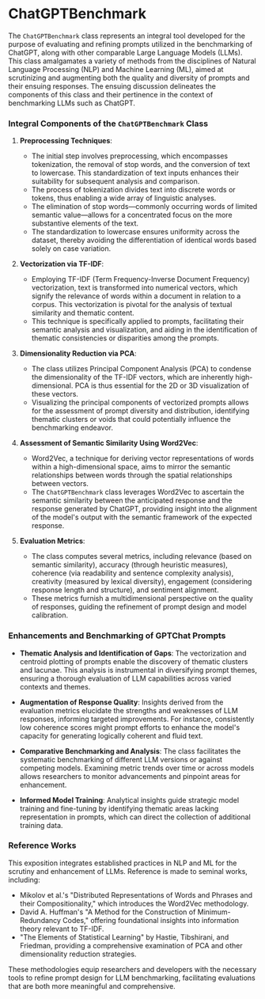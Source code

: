 # ChatGPTBenchmark
The `ChatGPTBenchmark` class represents an integral tool developed for the purpose of evaluating and refining prompts utilized in the benchmarking of ChatGPT, along with other comparable Large Language Models (LLMs). This class amalgamates a variety of methods from the disciplines of Natural Language Processing (NLP) and Machine Learning (ML), aimed at scrutinizing and augmenting both the quality and diversity of prompts and their ensuing responses. The ensuing discussion delineates the components of this class and their pertinence in the context of benchmarking LLMs such as ChatGPT.

### Integral Components of the `ChatGPTBenchmark` Class

1. **Preprocessing Techniques**:
    - The initial step involves preprocessing, which encompasses tokenization, the removal of stop words, and the conversion of text to lowercase. This standardization of text inputs enhances their suitability for subsequent analysis and comparison.
    - The process of tokenization divides text into discrete words or tokens, thus enabling a wide array of linguistic analyses.
    - The elimination of stop words—commonly occurring words of limited semantic value—allows for a concentrated focus on the more substantive elements of the text.
    - The standardization to lowercase ensures uniformity across the dataset, thereby avoiding the differentiation of identical words based solely on case variation.

2. **Vectorization via TF-IDF**:
    - Employing TF-IDF (Term Frequency-Inverse Document Frequency) vectorization, text is transformed into numerical vectors, which signify the relevance of words within a document in relation to a corpus. This vectorization is pivotal for the analysis of textual similarity and thematic content.
    - This technique is specifically applied to prompts, facilitating their semantic analysis and visualization, and aiding in the identification of thematic consistencies or disparities among the prompts.

3. **Dimensionality Reduction via PCA**:
    - The class utilizes Principal Component Analysis (PCA) to condense the dimensionality of the TF-IDF vectors, which are inherently high-dimensional. PCA is thus essential for the 2D or 3D visualization of these vectors.
    - Visualizing the principal components of vectorized prompts allows for the assessment of prompt diversity and distribution, identifying thematic clusters or voids that could potentially influence the benchmarking endeavor.

4. **Assessment of Semantic Similarity Using Word2Vec**:
    - Word2Vec, a technique for deriving vector representations of words within a high-dimensional space, aims to mirror the semantic relationships between words through the spatial relationships between vectors.
    - The `ChatGPTBenchmark` class leverages Word2Vec to ascertain the semantic similarity between the anticipated response and the response generated by ChatGPT, providing insight into the alignment of the model's output with the semantic framework of the expected response.

5. **Evaluation Metrics**:
    - The class computes several metrics, including relevance (based on semantic similarity), accuracy (through heuristic measures), coherence (via readability and sentence complexity analysis), creativity (measured by lexical diversity), engagement (considering response length and structure), and sentiment alignment.
    - These metrics furnish a multidimensional perspective on the quality of responses, guiding the refinement of prompt design and model calibration.

### Enhancements and Benchmarking of GPTChat Prompts

- **Thematic Analysis and Identification of Gaps**: The vectorization and centroid plotting of prompts enable the discovery of thematic clusters and lacunae. This analysis is instrumental in diversifying prompt themes, ensuring a thorough evaluation of LLM capabilities across varied contexts and themes.

- **Augmentation of Response Quality**: Insights derived from the evaluation metrics elucidate the strengths and weaknesses of LLM responses, informing targeted improvements. For instance, consistently low coherence scores might prompt efforts to enhance the model's capacity for generating logically coherent and fluid text.

- **Comparative Benchmarking and Analysis**: The class facilitates the systematic benchmarking of different LLM versions or against competing models. Examining metric trends over time or across models allows researchers to monitor advancements and pinpoint areas for enhancement.

- **Informed Model Training**: Analytical insights guide strategic model training and fine-tuning by identifying thematic areas lacking representation in prompts, which can direct the collection of additional training data.

### Reference Works

This exposition integrates established practices in NLP and ML for the scrutiny and enhancement of LLMs. Reference is made to seminal works, including:

- Mikolov et al.'s "Distributed Representations of Words and Phrases and their Compositionality," which introduces the Word2Vec methodology.
- David A. Huffman's "A Method for the Construction of Minimum-Redundancy Codes," offering foundational insights into information theory relevant to TF-IDF.
- "The Elements of Statistical Learning" by Hastie, Tibshirani, and Friedman, providing a comprehensive examination of PCA and other dimensionality reduction strategies.

These methodologies equip researchers and developers with the necessary tools to refine prompt design for LLM benchmarking, facilitating evaluations that are both more meaningful and comprehensive.